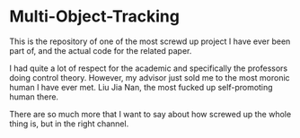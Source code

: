 # Multi-Object-Tracking

This is the repository of one of the most screwd up project I have ever been part of, and the actual code for the related paper. 

I had quite a lot of respect for the academic and specifically the professors doing control theory. However, my advisor just sold me to the most moronic human I have ever met. Liu Jia Nan, the most fucked up self-promoting human there. 

There are so much more that I want to say about how screwed up the whole thing is, but in the right channel. 
